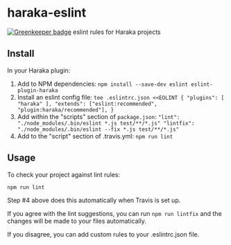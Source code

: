 # haraka-eslint

[![Greenkeeper badge](https://badges.greenkeeper.io/haraka/haraka-eslint.svg)](https://greenkeeper.io/)
eslint rules for Haraka projects

## Install

In your Haraka plugin:

1. Add to NPM dependencies:
    `npm install --save-dev eslint eslint-plugin-haraka`
2. Install an eslint config file:
`tee .eslintrc.json <<EOLINT
{
  "plugins": [
    "haraka"
  ],
  "extends": ["eslint:recommended", "plugin:haraka/recommended"],
}
`
3. Add within the "scripts" section of `package.json`:
`
"lint": "./node_modules/.bin/eslint *.js test/**/*.js"
"lintfix": "./node_modules/.bin/eslint --fix *.js test/**/*.js"
`
4. Add to the "script" section of .travis.yml:
    `npm run lint`

## Usage

To check your project against lint rules:

`npm run lint`

Step #4 above does this automatically when Travis is set up.

If you agree with the lint suggestions, you can run `npm run lintfix` and the changes will be made to your files automatically.

If you disagree, you can add custom rules to your .eslintrc.json file.

